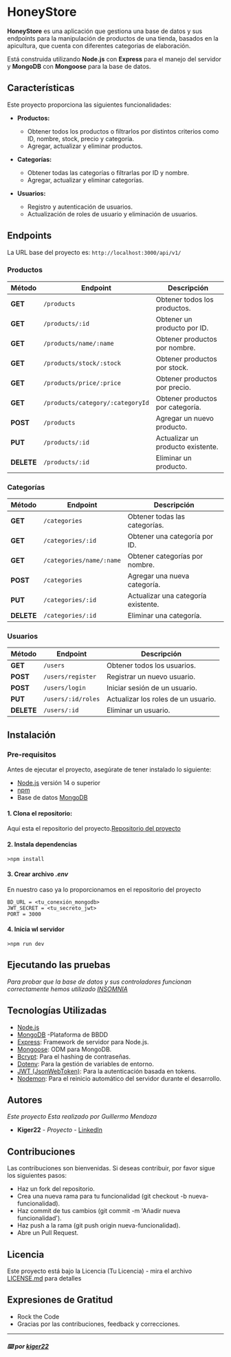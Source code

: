 # HoneyStore

**HoneyStore** es una aplicación que gestiona una base de datos y sus endpoints para la manipulación de productos de una tienda, basados en la apicultura, que cuenta con diferentes categorias de elaboración.

Está construida utilizando **Node.js** con **Express** para el manejo del servidor y **MongoDB** con **Mongoose** para la base de datos.

## Características

Este proyecto proporciona las siguientes funcionalidades:

- **Productos:** 
  - Obtener todos los productos o filtrarlos por distintos criterios como ID, nombre, stock, precio y categoría.
  - Agregar, actualizar y eliminar productos.
  
- **Categorías:**
  - Obtener todas las categorías o filtrarlas por ID y nombre.
  - Agregar, actualizar y eliminar categorías.

- **Usuarios:**
  - Registro y autenticación de usuarios.
  - Actualización de roles de usuario y eliminación de usuarios.

## Endpoints

La URL base del proyecto es: `http://localhost:3000/api/v1/`

### Productos

| Método  | Endpoint                          | Descripción                                 |
|---------|------------------------------------|---------------------------------------------|
| **GET** | `/products`                        | Obtener todos los productos.                |
| **GET** | `/products/:id`                    | Obtener un producto por ID.                 |
| **GET** | `/products/name/:name`             | Obtener productos por nombre.               |
| **GET** | `/products/stock/:stock`           | Obtener productos por stock.                |
| **GET** | `/products/price/:price`           | Obtener productos por precio.               |
| **GET** | `/products/category/:categoryId`   | Obtener productos por categoría.            |
| **POST**| `/products`                        | Agregar un nuevo producto.                  |
| **PUT** | `/products/:id`                    | Actualizar un producto existente.           |
| **DELETE**| `/products/:id`                  | Eliminar un producto.                       |

### Categorías

| Método  | Endpoint                          | Descripción                                   |
|---------|------------------------------------|-----------------------------------------------|
| **GET** | `/categories`                     | Obtener todas las categorías.                 |
| **GET** | `/categories/:id`                 | Obtener una categoría por ID.                 |
| **GET** | `/categories/name/:name`          | Obtener categorías por nombre.                |
| **POST**| `/categories`                     | Agregar una nueva categoría.                  |
| **PUT** | `/categories/:id`                 | Actualizar una categoría existente.           |
| **DELETE**| `/categories/:id`               | Eliminar una categoría.                       |


### Usuarios

| Método  | Endpoint                          | Descripción                                   |
|---------|------------------------------------|-----------------------------------------------|
| **GET** | `/users`                          | Obtener todos los usuarios.                   |
| **POST**| `/users/register`                 | Registrar un nuevo usuario.                   |
| **POST**| `/users/login`                    | Iniciar sesión de un usuario.                 |
| **PUT** | `/users/:id/roles`                | Actualizar los roles de un usuario.           |
| **DELETE**| `/users/:id`                    | Eliminar un usuario.                          |

## Instalación

### Pre-requisitos 

Antes de ejecutar el proyecto, asegúrate de tener instalado lo siguiente:

  - [Node.js](https://nodejs.org/) versión 14 o superior
  - [npm](https://www.npmjs.com/) 
  - Base de datos [MongoDB](https://www.mongodb.com/es)


#### 1. Clona el repositorio:

Aquí esta el repositorio del proyecto.[Repositorio del proyecto](https://github.com/Kiger22/WorldTourBBDD)

#### 2. Instala dependencias

```
>npm install
```
#### 3. Crear archivo _**.env**_

En nuestro caso ya lo proporcionamos en el repositorio del proyecto

    BD_URL = <tu_conexión_mongodb>  
    JWT_SECRET = <tu_secreto_jwt>  
    PORT = 3000

#### 4. Inicia wl servidor

```
>npm run dev
```

## Ejecutando las pruebas 

_Para probar que la base de datos y sus controladores funcionan correctamente hemos utilizado [INSOMNIA](https://insomnia.rest/)_

## Tecnologías Utilizadas

* [Node.js](https://nodejs.org/en) 
* [MongoDB](https://www.mongodb.com/es) -Plataforma de BBDD
* [Express](https://expressjs.com/es/): Framework de servidor para Node.js.
* [Mongoose](): ODM para MongoDB.
* [Bcrypt](): Para el hashing de contraseñas.
* [Dotenv](): Para la gestión de variables de entorno.
* [JWT (JsonWebToken)](): Para la autenticación basada en tokens.
* [Nodemon](): Para el reinicio automático del servidor durante el desarrollo.

## Autores 

_Este proyecto Esta realizado por Guillermo Mendoza_

* **Kiger22** - *Proyecto* - [LinkedIn](www.linkedin.com/in/guillermo-mendoza-costa-46a87744)

## Contribuciones

Las contribuciones son bienvenidas. Si deseas contribuir, por favor sigue los siguientes pasos:

- Haz un fork del repositorio.
- Crea una nueva rama para tu funcionalidad (git checkout -b nueva-funcionalidad).
- Haz commit de tus cambios (git commit -m 'Añadir nueva funcionalidad').
- Haz push a la rama (git push origin nueva-funcionalidad).
- Abre un Pull Request.

## Licencia 

Este proyecto está bajo la Licencia (Tu Licencia) - mira el archivo [LICENSE.md](LICENSE.md) para detalles

## Expresiones de Gratitud 

* Rock the Code  
* Gracias por las contribuciones, feedback y correcciones.

---


##### ⌨️ por [kiger22](https://github.com/Kiger22) 